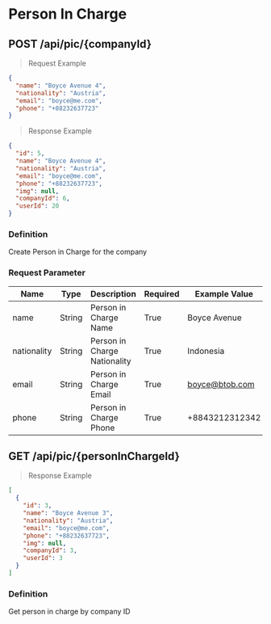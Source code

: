 # Person In Charge

## POST /api/pic/{companyId}

> Request Example

```json
{
  "name": "Boyce Avenue 4",
  "nationality": "Austria",
  "email": "boyce@me.com",
  "phone": "+88232637723"
}
```

> Response Example

```json
{
  "id": 5,
  "name": "Boyce Avenue 4",
  "nationality": "Austria",
  "email": "boyce@me.com",
  "phone": "+88232637723",
  "img": null,
  "companyId": 6,
  "userId": 20
}
```

### Definition

Create Person in Charge for the company

### Request Parameter

| Name        | Type   | Description                  | Required | Example Value  |
| ----------- | ------ | ---------------------------- | -------- | -------------- |
| name        | String | Person in Charge Name        | True     | Boyce Avenue   |
| nationality | String | Person in Charge Nationality | True     | Indonesia      |
| email       | String | Person in Charge Email       | True     | boyce@btob.com |
| phone       | String | Person in Charge Phone       | True     | +8843212312342 |

## GET /api/pic/{personInChargeId}

> Response Example

```json
[
  {
    "id": 3,
    "name": "Boyce Avenue 3",
    "nationality": "Austria",
    "email": "boyce@me.com",
    "phone": "+88232637723",
    "img": null,
    "companyId": 3,
    "userId": 3
  }
]
```

### Definition

Get person in charge by company ID
